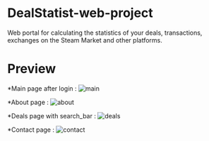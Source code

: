 # DealStatist-web-project

Web portal for calculating the statistics of your deals, transactions, exchanges on the Steam Market and other  platforms.

# Preview
  *Main page after login :
![main](https://user-images.githubusercontent.com/88595925/209461278-f692ecd0-ba8c-493c-9c79-20482495921c.jpg)

  *About page :
![about](https://user-images.githubusercontent.com/88595925/209461308-46cccfc6-eea8-4b1c-be32-afc2ee6e26d0.jpg)

  *Deals page with search_bar :
![deals](https://user-images.githubusercontent.com/88595925/209461335-cde3ebc0-fb09-4440-a205-7d8a3c1afd95.jpg)

  *Contact page :
![contact](https://user-images.githubusercontent.com/88595925/209461349-99498071-9cd8-49c0-8c30-7f4f1ed6a44e.jpg)
